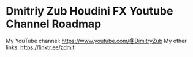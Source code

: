 # Dmitriy Zub Houdini FX Youtube Channel Roadmap

My YouTube channel: https://www.youtube.com/@DimitryZub
My other links: https://linktr.ee/zdmit
